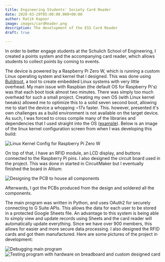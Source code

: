 ```yaml
---
title: Engineering Students' Society Card Reader
date: 2020-03-29T05:00:00.000+00:00
author: Ratik Kapoor
image: images/cardReader.png
description: The development of the ESS Card Reader
draft: true

---
```

In order to better engage students at the Schulich School of Engineering, I created a points system and the accompanying card reader, which allows students to collect points by coming to events.

The device is powered by a Raspberry Pi Zero W, which is running a custom Linux operating system and kernel that I designed. This was done using [Buildroot](https://buildroot.org "Buildroot"), a tool to create embedded Linux systems with very little overhead. My main issue with Raspbian (the default OS for Raspberry Pi's) was that each boot took almost two minutes. There was simply too much overhead for such a small project. Creating my own OS (with Linux kernel tweaks) allowed me to optimize this to a solid seven second boot, allowing me to start the device a whopping \~17x faster. This. however, presented it's own challenges as a build environment is not available on the target device. As such, I was forced to cross compile many of the libraries and dependencies that I used straight into the OS ([example](https://github.com/RatikKapoor/buildroot_python_adafruit_blinka "Example")). Below is an image of the linux kernel configuration screen from when I was developing this build:

![](/images/buildroot.png "Linux Kernel Config for Raspberry Pi Zero W")

On top of that, I have an RFID module, an LCD display, and buttons connected to the Raspberry Pi pins. I also designed the circuit board used in the project. This was done in started in CircuitMaker but I eventually finished the board in Altium:

![](images/cardReaderCircuitDesign.png "Designing the PCB to house all components")

Afterwards, I got the PCBs produced from the design and soldered all the components.

The main program was written in Python, and uses OAuth2 for securely connecting to G Suite APIs. This allows the data for each user to be stored in a protected Google Sheets file. An advantage to this system is being able to simply view and update records using Sheets and the card reader will automatically update everything. Since we have over 900 members, this allows for easier and more secure data processing. I also designed the RFID cards and got them manufactured. Here are some pictures of the project in development:

![](images/cardReaderDebugging.png "Debugging main program")![](images/cardReaderBreadboard.png "Testing program with hardware on breadboard and custom designed card")